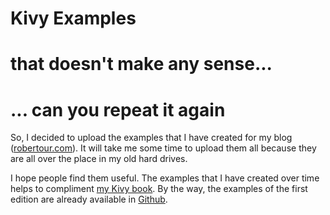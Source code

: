 # Kivy Examples

# that doesn't make any sense... 
# ... can you repeat it again

So, I decided to upload the examples that I have created for my blog ([robertour.com](www.robertour.com)). It will take me some time to upload them all because they are all over the place in my old hard drives.

I hope people find them useful. The examples that I have created over time helps to compliment [my Kivy book](https://www.packtpub.com/application-development/kivy-interactive-applications-python-second-edition). By the way, the examples of the first edition are already available in [Github](https://github.com/robertour/kivy-book-examples).
